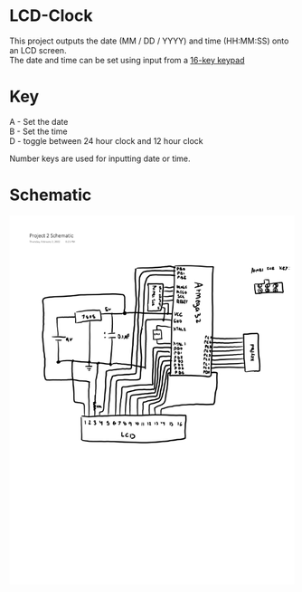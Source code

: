 # LCD-Clock
This project outputs the date (MM / DD / YYYY) and time (HH:MM:SS) onto an LCD screen. <br>
The date and time can be set using input from a [16-key keypad](https://www.digikey.com/en/products/detail/grayhill-inc/96BB2-006-R/180932)

# Key
A - Set the date <br>
B - Set the time <br>
D - toggle between 24 hour clock and 12 hour clock <br>

Number keys are used for inputting date or time.

# Schematic
![alt text](https://github.com/josephdprince/LCD-Clock/blob/main/P2%20Schematic-1.png)
